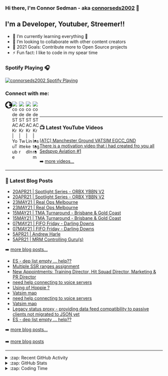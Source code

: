 ### Hi there, I'm Connor Sedman - aka [connorseds2002][website] 👋

## I'm a Developer, Youtuber, Streemer!!

- 🌱 I’m currently learning everything 🤣
- 👯 I’m looking to collaborate with other content creators
- 🥅 2021 Goals: Contribute more to Open Source projects
- ⚡ Fun fact: I like to code in my spear time

### Spotify Playing 🎧

[<img src="https://novatorem.connorseds2002.vercel.app/api/spotify" alt="connorseds2002 Spotify Playing" width="350" />](https://open.spotify.com/user/connor-808)

### Connect with me:

[<img align="left" alt="codeSTACKr.com" width="22px" src="https://raw.githubusercontent.com/iconic/open-iconic/master/svg/globe.svg" />][website]
[<img align="left" alt="codeSTACKr | YouTube" width="22px" src="https://cdn.jsdelivr.net/npm/simple-icons@v3/icons/youtube.svg" />][youtube]
[<img align="left" alt="codeSTACKr | Twitter" width="22px" src="https://cdn.jsdelivr.net/npm/simple-icons@v3/icons/twitter.svg" />][twitter]
[<img align="left" alt="codeSTACKr | LinkedIn" width="22px" src="https://cdn.jsdelivr.net/npm/simple-icons@v3/icons/linkedin.svg" />][linkedin]
[<img align="left" alt="codeSTACKr | Instagram" width="22px" src="https://cdn.jsdelivr.net/npm/simple-icons@v3/icons/instagram.svg" />][instagram]

<br />
<br />

---

### 📺 Latest YouTube Videos

<!-- YOUTUBE:START -->
- [[ATC] Manchester Ground VATSIM EGCC_GND](https://www.youtube.com/watch?v=2gOB_NWOp2o)
- [There is a motivation video that i had created fro you all](https://www.youtube.com/watch?v=cKzpUc_jYaw)
- [Sedspvp Aviation #1](https://www.youtube.com/watch?v=6Z4TeOA4d0A)
<!-- YOUTUBE:END -->

➡️ [more videos...](https://youtube.com/channel/UC6fFV-8lCLLoKYCUAstFbQQ)

---

### 📕 Latest Blog Posts

<!-- BLOG-POST-LIST:START -->
- [20APR21 | Spotlight Series - ORBX YBBN V2](https://vatpac.org/calendar/event/1742-20apr21-spotlight-series-orbx-ybbn-v2/)
- [20APR21 | Spotlight Series - ORBX YBBN V2](https://vatpac.org/forums/topic/18735-20apr21-spotlight-series-orbx-ybbn-v2/?do=findComment&comment=131471)
- [23MAY21 | Real Ops Melbourne](https://vatpac.org/forums/topic/18734-23may21-real-ops-melbourne/?do=findComment&comment=131461)
- [23MAY21 | Real Ops Melbourne](https://vatpac.org/calendar/event/1741-23may21-real-ops-melbourne/)
- [15MAY21 | TMA Turnaround - Brisbane & Gold Coast](https://vatpac.org/calendar/event/1740-15may21-tma-turnaround-brisbane-gold-coast/)
- [15MAY21 | TMA Turnaround - Brisbane & Gold Coast](https://vatpac.org/forums/topic/18733-15may21-tma-turnaround-brisbane-gold-coast/?do=findComment&comment=131460)
- [07MAY21 | FIFO Friday - Darling Downs](https://vatpac.org/calendar/event/1735-07may21-fifo-friday-darling-downs/)
- [07MAY21 | FIFO Friday - Darling Downs](https://vatpac.org/forums/topic/18728-07may21-fifo-friday-darling-downs/?do=findComment&comment=131440)
- [5APR21 | Andrew Harle](https://vatpac.org/forums/topic/18726-5apr21-andrew-harle/?do=findComment&comment=131432)
- [5APR21 | MRM Controlling Guru(s)](https://vatpac.org/forums/topic/18725-5apr21-mrm-controlling-gurus/?do=findComment&comment=131429)
<!-- BLOG-POST-LIST:END -->

➡️ [more blog posts...](https://Forums.vatpac.org)
<!-- VATSIM.NET:START -->
- [ES - dep list empty ... help??](https://forums.vatsim.net/topic/31132-es-dep-list-empty-help/?do=findComment&comment=177413)
- [Multiple SSR ranges assignment](https://forums.vatsim.net/topic/31130-multiple-ssr-ranges-assignment/?do=findComment&comment=177412)
- [New Appointments: Training Director, Hit Squad Director, Marketing & PR Director](https://forums.vatsim.net/topic/31126-new-appointments-training-director-hit-squad-director-marketing-pr-director/?do=findComment&comment=177411)
- [need help connecting to voice servers](https://forums.vatsim.net/topic/31131-need-help-connecting-to-voice-servers/?do=findComment&comment=177410)
- [Using of Hoppie ?](https://forums.vatsim.net/topic/31129-using-of-hoppie/?do=findComment&comment=177409)
- [Vatsim map](https://forums.vatsim.net/topic/31133-vatsim-map/?do=findComment&comment=177408)
- [need help connecting to voice servers](https://forums.vatsim.net/topic/31131-need-help-connecting-to-voice-servers/?do=findComment&comment=177407)
- [Vatsim map](https://forums.vatsim.net/topic/31133-vatsim-map/?do=findComment&comment=177406)
- [Legacy status proxy - providing data feed compatibility to passive clients not migrated to JSON yet](https://forums.vatsim.net/topic/31116-legacy-status-proxy-providing-data-feed-compatibility-to-passive-clients-not-migrated-to-json-yet/?do=findComment&comment=177405)
- [ES - dep list empty ... help??](https://forums.vatsim.net/topic/31132-es-dep-list-empty-help/?do=findComment&comment=177404)
<!-- VATSIM.NET:END -->
➡️ [more blog posts...](https://forums.vatsim.net/)

<!-- IVAO.AERO:START -->
<!-- IVAO.AERO:END -->
➡️ [more blog posts](https://forum.ivao.areo/)

---

<details>
  <summary>:zap: Recent GitHub Activity</summary>
  
<!--START_SECTION:activity-->
1. ❗️ Closed issue [#42](https://github.com/jamesgeorge007/github-activity-readme/issues/42) in [jamesgeorge007/github-activity-readme](https://github.com/jamesgeorge007/github-activity-readme)
2. 🗣 Commented on [#12](https://github.com/Connorseds2002/VATUK-vatsys-dataset/issues/12) in [Connorseds2002/VATUK-vatsys-dataset](https://github.com/Connorseds2002/VATUK-vatsys-dataset)
3. 🎉 Merged PR [#1](https://github.com/Connorseds2002/UK-Sector-File/pull/1) in [Connorseds2002/UK-Sector-File](https://github.com/Connorseds2002/UK-Sector-File)
4. 💪 Opened PR [#1](https://github.com/Connorseds2002/UK-Sector-File/pull/1) in [Connorseds2002/UK-Sector-File](https://github.com/Connorseds2002/UK-Sector-File)
5. 💪 Opened PR [#12](https://github.com/Connorseds2002/VATUK-vatsys-dataset/pull/12) in [Connorseds2002/VATUK-vatsys-dataset](https://github.com/Connorseds2002/VATUK-vatsys-dataset)
6. 💪 Opened PR [#11](https://github.com/Connorseds2002/VATUK-vatsys-dataset/pull/11) in [Connorseds2002/VATUK-vatsys-dataset](https://github.com/Connorseds2002/VATUK-vatsys-dataset)
7. 🗣 Commented on [#9](https://github.com/Connorseds2002/VATUK-vatsys-dataset/issues/9) in [Connorseds2002/VATUK-vatsys-dataset](https://github.com/Connorseds2002/VATUK-vatsys-dataset)
8. ❗️ Opened issue [#10](https://github.com/Connorseds2002/VATUK-vatsys-dataset/issues/10) in [Connorseds2002/VATUK-vatsys-dataset](https://github.com/Connorseds2002/VATUK-vatsys-dataset)
9. 💪 Opened PR [#8](https://github.com/Connorseds2002/VATUK-vatsys-dataset/pull/8) in [Connorseds2002/VATUK-vatsys-dataset](https://github.com/Connorseds2002/VATUK-vatsys-dataset)
10. 🎉 Merged PR [#6](https://github.com/Connorseds2002/VATUK-vatsys-dataset/pull/6) in [Connorseds2002/VATUK-vatsys-dataset](https://github.com/Connorseds2002/VATUK-vatsys-dataset)
<!--END_SECTION:activity-->

</details>

<details>
  <summary>:zap: GitHub Stats</summary>

  <img align="left" alt="connorseds2002's GitHub Stats" src="http://github-readme-stats.connorseds2002.vercel.app/api?username=connorseds2002&show_icons=true&hide_border=true" />
<img align="left" alt="connorseds2002's GitHub Top Langs" src="http://github-readme-stats.connorseds2002.vercel.app/api/top-langs/?username=connorseds2002&layout=compact2&show_icons=true&hide_border=true" />

</details>

<details>
  <summary>:zap: Coding Time</summary>
  <a href="https://wakatime.com"><img src="https://wakatime.com/share/@connorseds2002/fbe24d6b-ddb8-468c-bf02-701ed789a553.png" /></a>

</details>

[website]: https://vatpac.org
[twitter]: https://twitter.com/connorsedman11
[youtube]: https://youtube.com/channel/UC6fFV-8lCLLoKYCUAstFbQQ
[instagram]: https://instagram.com/
[linkedin]: https://linkedin.com/in/
